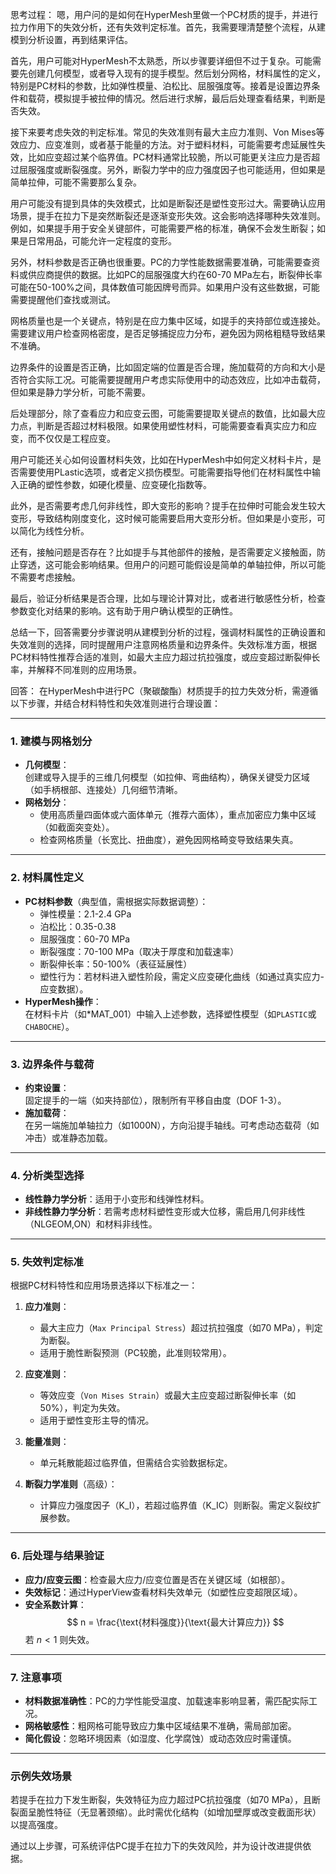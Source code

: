 思考过程：
嗯，用户问的是如何在HyperMesh里做一个PC材质的提手，并进行拉力作用下的失效分析，还有失效判定标准。首先，我需要理清楚整个流程，从建模到分析设置，再到结果评估。

首先，用户可能对HyperMesh不太熟悉，所以步骤要详细但不过于复杂。可能需要先创建几何模型，或者导入现有的提手模型。然后划分网格，材料属性的定义，特别是PC材料的参数，比如弹性模量、泊松比、屈服强度等。接着是设置边界条件和载荷，模拟提手被拉伸的情况。然后进行求解，最后后处理查看结果，判断是否失效。

接下来要考虑失效的判定标准。常见的失效准则有最大主应力准则、Von Mises等效应力、应变准则，或者基于能量的方法。对于塑料材料，可能需要考虑延展性失效，比如应变超过某个临界值。PC材料通常比较脆，所以可能更关注应力是否超过屈服强度或断裂强度。另外，断裂力学中的应力强度因子也可能适用，但如果是简单拉伸，可能不需要那么复杂。

用户可能没有提到具体的失效模式，比如是断裂还是塑性变形过大。需要确认应用场景，提手在拉力下是突然断裂还是逐渐变形失效。这会影响选择哪种失效准则。例如，如果提手用于安全关键部件，可能需要严格的标准，确保不会发生断裂；如果是日常用品，可能允许一定程度的变形。

另外，材料参数是否正确也很重要。PC的力学性能数据需要准确，可能需要查资料或供应商提供的数据。比如PC的屈服强度大约在60-70 MPa左右，断裂伸长率可能在50-100%之间，具体数值可能因牌号而异。如果用户没有这些数据，可能需要提醒他们查找或测试。

网格质量也是一个关键点，特别是在应力集中区域，如提手的夹持部位或连接处。需要建议用户检查网格密度，是否足够捕捉应力分布，避免因为网格粗糙导致结果不准确。

边界条件的设置是否正确，比如固定端的位置是否合理，施加载荷的方向和大小是否符合实际工况。可能需要提醒用户考虑实际使用中的动态效应，比如冲击载荷，但如果是静力学分析，可能不需要。

后处理部分，除了查看应力和应变云图，可能需要提取关键点的数值，比如最大应力点，判断是否超过材料极限。如果使用塑性材料，可能需要查看真实应力和应变，而不仅仅是工程应变。

用户可能还关心如何设置材料失效，比如在HyperMesh中如何定义材料卡片，是否需要使用PLastic选项，或者定义损伤模型。可能需要指导他们在材料属性中输入正确的塑性参数，如硬化模量、应变硬化指数等。

此外，是否需要考虑几何非线性，即大变形的影响？提手在拉伸时可能会发生较大变形，导致结构刚度变化，这时候可能需要启用大变形分析。但如果是小变形，可以简化为线性分析。

还有，接触问题是否存在？比如提手与其他部件的接触，是否需要定义接触面，防止穿透，这可能会影响结果。但用户的问题可能假设是简单的单轴拉伸，所以可能不需要考虑接触。

最后，验证分析结果是否合理，比如与理论计算对比，或者进行敏感性分析，检查参数变化对结果的影响。这有助于用户确认模型的正确性。

总结一下，回答需要分步骤说明从建模到分析的过程，强调材料属性的正确设置和失效准则的选择，同时提醒用户注意网格质量和边界条件。失效标准方面，根据PC材料特性推荐合适的准则，如最大主应力超过抗拉强度，或应变超过断裂伸长率，并解释不同准则的应用场景。

回答：
在HyperMesh中进行PC（聚碳酸酯）材质提手的拉力失效分析，需遵循以下步骤，并结合材料特性和失效准则进行合理设置：

---

### **1. 建模与网格划分**
- **几何模型**：  
  创建或导入提手的三维几何模型（如拉伸、弯曲结构），确保关键受力区域（如手柄根部、连接处）几何细节清晰。
- **网格划分**：  
  - 使用高质量四面体或六面体单元（推荐六面体），重点加密应力集中区域（如截面突变处）。  
  - 检查网格质量（长宽比、扭曲度），避免因网格畸变导致结果失真。

---

### **2. 材料属性定义**
- **PC材料参数**（典型值，需根据实际数据调整）：  
  - 弹性模量：2.1-2.4 GPa  
  - 泊松比：0.35-0.38  
  - 屈服强度：60-70 MPa  
  - 断裂强度：70-100 MPa（取决于厚度和加载速率）  
  - 断裂伸长率：50-100%（表征延展性）  
  - 塑性行为：若材料进入塑性阶段，需定义应变硬化曲线（如通过真实应力-应变数据）。
- **HyperMesh操作**：  
  在材料卡片（如*MAT_001）中输入上述参数，选择塑性模型（如`PLASTIC`或`CHABOCHE`）。

---

### **3. 边界条件与载荷**
- **约束设置**：  
  固定提手的一端（如夹持部位），限制所有平移自由度（DOF 1-3）。
- **施加载荷**：  
  在另一端施加单轴拉力（如1000N），方向沿提手轴线。可考虑动态载荷（如冲击）或准静态加载。

---

### **4. 分析类型选择**
- **线性静力学分析**：适用于小变形和线弹性材料。  
- **非线性静力学分析**：若需考虑材料塑性变形或大位移，需启用几何非线性（NLGEOM,ON）和材料非线性。

---

### **5. 失效判定标准**
根据PC材料特性和应用场景选择以下标准之一：
1. **应力准则**：  
   - 最大主应力（`Max Principal Stress`）超过抗拉强度（如70 MPa），判定为断裂。  
   - 适用于脆性断裂预测（PC较脆，此准则较常用）。
   
2. **应变准则**：  
   - 等效应变（`Von Mises Strain`）或最大主应变超过断裂伸长率（如50%），判定为失效。  
   - 适用于塑性变形主导的情况。

3. **能量准则**：  
   - 单元耗散能超过临界值，但需结合实验数据标定。

4. **断裂力学准则**（高级）：  
   - 计算应力强度因子（K_I），若超过临界值（K_IC）则断裂。需定义裂纹扩展参数。

---

### **6. 后处理与结果验证**
- **应力/应变云图**：检查最大应力/应变位置是否在关键区域（如根部）。  
- **失效标记**：通过HyperView查看材料失效单元（如塑性应变超限区域）。  
- **安全系数计算**：  
  $$
  n = \frac{\text{材料强度}}{\text{最大计算应力}}
  $$
  若 $n < 1$ 则失效。

---

### **7. 注意事项**
- **材料数据准确性**：PC的力学性能受温度、加载速率影响显著，需匹配实际工况。  
- **网格敏感性**：粗网格可能导致应力集中区域结果不准确，需局部加密。  
- **简化假设**：忽略环境因素（如湿度、化学腐蚀）或动态效应时需谨慎。

---

### **示例失效场景**
若提手在拉力下发生断裂，失效特征为应力超过PC抗拉强度（如70 MPa），且断裂面呈脆性特征（无显著颈缩）。此时需优化结构（如增加壁厚或改变截面形状）以提高强度。

通过以上步骤，可系统评估PC提手在拉力下的失效风险，并为设计改进提供依据。